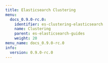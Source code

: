 ```yaml
---
title: Elasticsearch Clustering
menu:
  docs_0.9.0-rc.0:
    identifier: es-clustering-elasticsearch
    name: Clustering
    parent: es-elasticsearch-guides
    weight: 20
menu_name: docs_0.9.0-rc.0
info:
  version: 0.9.0-rc.0
---
```


